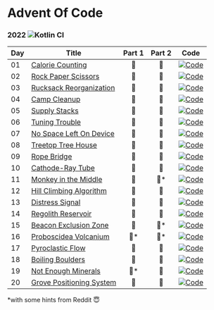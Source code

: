 # Advent Of Code

### 2022 ![Kotlin CI](https://github.com/ZhongXiLu/AdventOfCode/workflows/Kotlin%20CI/badge.svg)

| Day | Title                                                            | Part 1 | Part 2 | Code                                                                                                                                            |
|-----|------------------------------------------------------------------|:------:|:------:|-------------------------------------------------------------------------------------------------------------------------------------------------|
| 01  | [Calorie Counting](https://adventofcode.com/2022/day/1)          |   🌟   |   🌟   | [![Code](https://img.shields.io/badge/Day01.kt-%237F52FF.svg?style=flat-square&logo=kotlin&logoColor=white)](src/main/kotlin/aoc/days/Day01.kt) |
| 02  | [Rock Paper Scissors](https://adventofcode.com/2022/day/2)       |   🌟   |   🌟   | [![Code](https://img.shields.io/badge/Day02.kt-%237F52FF.svg?style=flat-square&logo=kotlin&logoColor=white)](src/main/kotlin/aoc/days/Day02.kt) |
| 03  | [Rucksack Reorganization](https://adventofcode.com/2022/day/3)   |   🌟   |   🌟   | [![Code](https://img.shields.io/badge/Day03.kt-%237F52FF.svg?style=flat-square&logo=kotlin&logoColor=white)](src/main/kotlin/aoc/days/Day03.kt) |
| 04  | [Camp Cleanup](https://adventofcode.com/2022/day/4)              |   🌟   |   🌟   | [![Code](https://img.shields.io/badge/Day04.kt-%237F52FF.svg?style=flat-square&logo=kotlin&logoColor=white)](src/main/kotlin/aoc/days/Day04.kt) |
| 05  | [Supply Stacks](https://adventofcode.com/2022/day/5)             |   🌟   |   🌟   | [![Code](https://img.shields.io/badge/Day05.kt-%237F52FF.svg?style=flat-square&logo=kotlin&logoColor=white)](src/main/kotlin/aoc/days/Day05.kt) |
| 06  | [Tuning Trouble](https://adventofcode.com/2022/day/6)            |   🌟   |   🌟   | [![Code](https://img.shields.io/badge/Day06.kt-%237F52FF.svg?style=flat-square&logo=kotlin&logoColor=white)](src/main/kotlin/aoc/days/Day06.kt) |
| 07  | [No Space Left On Device](https://adventofcode.com/2022/day/7)   |   🌟   |   🌟   | [![Code](https://img.shields.io/badge/Day07.kt-%237F52FF.svg?style=flat-square&logo=kotlin&logoColor=white)](src/main/kotlin/aoc/days/Day07.kt) |
| 08  | [Treetop Tree House](https://adventofcode.com/2022/day/8)        |   🌟   |   🌟   | [![Code](https://img.shields.io/badge/Day08.kt-%237F52FF.svg?style=flat-square&logo=kotlin&logoColor=white)](src/main/kotlin/aoc/days/Day08.kt) |
| 09  | [Rope Bridge](https://adventofcode.com/2022/day/9)               |   🌟   |   🌟   | [![Code](https://img.shields.io/badge/Day09.kt-%237F52FF.svg?style=flat-square&logo=kotlin&logoColor=white)](src/main/kotlin/aoc/days/Day09.kt) |
| 10  | [Cathode-Ray Tube](https://adventofcode.com/2022/day/10)         |   🌟   |   🌟   | [![Code](https://img.shields.io/badge/Day10.kt-%237F52FF.svg?style=flat-square&logo=kotlin&logoColor=white)](src/main/kotlin/aoc/days/Day10.kt) |
| 11  | [Monkey in the Middle](https://adventofcode.com/2022/day/11)     |   🌟   |  🌟*   | [![Code](https://img.shields.io/badge/Day11.kt-%237F52FF.svg?style=flat-square&logo=kotlin&logoColor=white)](src/main/kotlin/aoc/days/Day11.kt) |
| 12  | [Hill Climbing Algorithm](https://adventofcode.com/2022/day/12)  |   🌟   |   🌟   | [![Code](https://img.shields.io/badge/Day12.kt-%237F52FF.svg?style=flat-square&logo=kotlin&logoColor=white)](src/main/kotlin/aoc/days/Day12.kt) |
| 13  | [Distress Signal](https://adventofcode.com/2022/day/13)          |   🌟   |   🌟   | [![Code](https://img.shields.io/badge/Day13.kt-%237F52FF.svg?style=flat-square&logo=kotlin&logoColor=white)](src/main/kotlin/aoc/days/Day13.kt) |
| 14  | [Regolith Reservoir](https://adventofcode.com/2022/day/14)       |   🌟   |   🌟   | [![Code](https://img.shields.io/badge/Day14.kt-%237F52FF.svg?style=flat-square&logo=kotlin&logoColor=white)](src/main/kotlin/aoc/days/Day14.kt) |
| 15  | [Beacon Exclusion Zone](https://adventofcode.com/2022/day/15)    |   🌟   |  🌟*   | [![Code](https://img.shields.io/badge/Day15.kt-%237F52FF.svg?style=flat-square&logo=kotlin&logoColor=white)](src/main/kotlin/aoc/days/Day15.kt) |
| 16  | [Proboscidea Volcanium](https://adventofcode.com/2022/day/16)    |  🌟*   |  🌟*   | [![Code](https://img.shields.io/badge/Day16.kt-%237F52FF.svg?style=flat-square&logo=kotlin&logoColor=white)](src/main/kotlin/aoc/days/Day16.kt) |
| 17  | [Pyroclastic Flow](https://adventofcode.com/2022/day/17)         |   🌟   |   🌟   | [![Code](https://img.shields.io/badge/Day17.kt-%237F52FF.svg?style=flat-square&logo=kotlin&logoColor=white)](src/main/kotlin/aoc/days/Day17.kt) |
| 18  | [Boiling Boulders](https://adventofcode.com/2022/day/18)         |   🌟   |   🌟   | [![Code](https://img.shields.io/badge/Day18.kt-%237F52FF.svg?style=flat-square&logo=kotlin&logoColor=white)](src/main/kotlin/aoc/days/Day18.kt) |
| 19  | [Not Enough Minerals](https://adventofcode.com/2022/day/19)      |  🌟*   |   🌟   | [![Code](https://img.shields.io/badge/Day19.kt-%237F52FF.svg?style=flat-square&logo=kotlin&logoColor=white)](src/main/kotlin/aoc/days/Day19.kt) |
| 20  | [Grove Positioning System](https://adventofcode.com/2022/day/20) |   🌟   |   🌟   | [![Code](https://img.shields.io/badge/Day20.kt-%237F52FF.svg?style=flat-square&logo=kotlin&logoColor=white)](src/main/kotlin/aoc/days/Day20.kt) |

*with some hints from Reddit 😇
